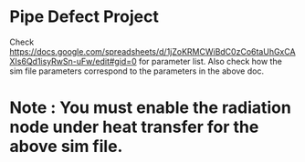 # Pipe Defect Project 

Check https://docs.google.com/spreadsheets/d/1jZoKRMCWiBdC0zCo6taUhGxCAXIs6Qd1isyRwSn-uFw/edit#gid=0 for parameter list.
Also check how the sim file parameters correspond to the parameters in the above doc.
<br>
# Note : You must enable the radiation node under heat transfer for the above sim file.
